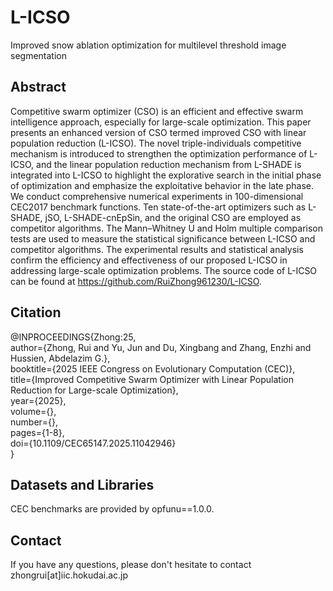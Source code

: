 # L-ICSO
Improved snow ablation optimization for multilevel threshold image segmentation

## Abstract
Competitive swarm optimizer (CSO) is an efficient and effective swarm intelligence approach, especially for large-scale optimization. This paper presents an enhanced version of CSO termed improved CSO with linear population reduction (L-ICSO). The novel triple-individuals competitive mechanism is introduced to strengthen the optimization performance of L-ICSO, and the linear population reduction mechanism from L-SHADE is integrated into L-ICSO to highlight the explorative search in the initial phase of optimization and emphasize the exploitative behavior in the late phase. We conduct comprehensive numerical experiments in 100-dimensional CEC2017 benchmark functions. Ten state-of-the-art optimizers such as L-SHADE, jSO, L-SHADE-cnEpSin, and the original CSO are employed as competitor algorithms. The Mann–Whitney U and Holm multiple comparison tests are used to measure the statistical significance between L-ICSO and competitor algorithms. The experimental results and statistical analysis confirm the efficiency and effectiveness of our proposed L-ICSO in addressing large-scale optimization problems. The source code of L-ICSO can be found at https://github.com/RuiZhong961230/L-ICSO.

## Citation
@INPROCEEDINGS{Zhong:25,  
  author={Zhong, Rui and Yu, Jun and Du, Xingbang and Zhang, Enzhi and Hussien, Abdelazim G.},  
  booktitle={2025 IEEE Congress on Evolutionary Computation (CEC)},   
  title={Improved Competitive Swarm Optimizer with Linear Population Reduction for Large-scale Optimization},   
  year={2025},  
  volume={},  
  number={},  
  pages={1-8},  
  doi={10.1109/CEC65147.2025.11042946}  
}


## Datasets and Libraries
CEC benchmarks are provided by opfunu==1.0.0.

## Contact
If you have any questions, please don't hesitate to contact zhongrui[at]iic.hokudai.ac.jp
